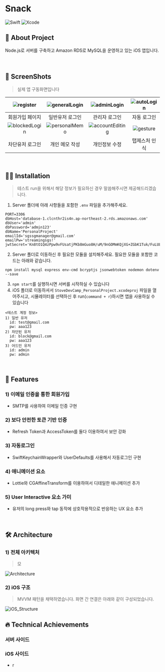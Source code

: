 # Snack
![Swift](https://img.shields.io/badge/swift-v5.5.2-orange?logo=swift) ![Xcode](https://img.shields.io/badge/xcode-v13.1-blue?logo=xcode) 
</br>

## 💬 About Project
Node.js로 서버를 구축하고 Amazon RDS로 MySQL을 운영하고 있는 iOS 앱입니다.<br/>
<br/>
<br/>

## 📱 ScreenShots
<Blockquote>
실제 앱 구동화면입니다
</Blockquote>

| ![register](./image/register.gif) | ![generalLogin](./image/userLogin.gif) | ![adminLogin](./image/admin.gif) | ![autoLogin](./image/autoLogin.gif) |
| :-: | :-: | :-: | :-: |
| 회원가입 페이지 | 일반유저 로그인 | 관리자 로그인 | 자동 로그인 |
| ![blockedLogin](./image/blockedUser.gif) | ![personalMemo](./image/addMemo.gif) | ![accountEditing](./image/editAccount.gif) | ![gesture](./image/tapGesture.gif) |
| 차단유저 로그인  | 개인 메모 작성 | 개인정보 수정 | 탭제스처 인식 |
<br/>

## 🏃‍♀️ Installation
> 테스트 run을 위해서 해당 정보가 필요하신 경우 말씀해주시면 제공해드리겠습니다.
1. Server 폴더에 아래 사항들을 포함한 `.env` 파일을 추가해주세요.
```
PORT=3306
dbHost='database-1.clcnthr2is4n.ap-northeast-2.rds.amazonaws.com'
dbUser='admin'
dbPassword='admin123'
dbName='PersonalProject'
emailId='sgssgmanager@gmail.com'
emailPw='streamingsgs!'
jwtSecret='Kn8tO1Q4zPpw9vFUsatjPKb8mGuo8H/uM/9nGOMmKQjXG+ZGbK1Tuk/FuLULr+WJ6VeAAXI3GruLi6S+'
```
2. Server 폴더로 이동하신 후 필요한 모듈을 설치해주세요. 필요한 모듈을 포함한 코드는 아래와 같습니다.
```
npm install mysql express env-cmd bcryptjs jsonwebtoken nodemon dotenv --save
```
3. `npm start`를 실행하시면 서버를 시작하실 수 있습니다
4. iOS 폴더로 이동하셔서 `StoveDevCamp_PersonalProject.xcodeproj` 파일을 열어주시고, 시뮬레이터를 선택하신 후 run(`command + r`)하시면 앱을 사용하실 수 있습니다
```
<테스트 계정 정보>
1) 일반 유저
  id: test@gmail.com
  pw: aaa123
2) 차단된 유저
  id: block@gmail.com
  pw: aaa123
3) 어드민 유저
  id: admin
  pw: admin
```
<br/>

## 🌟 Features
###  1) 이메일 인증을 통한 회원가입
- SMTP를 사용하여 이메일 인증 구현

###  2) 보다 안전한 토큰 기반 인증
- Refresh Token과 AccessToken를 둘다 이용하여서 보안 강화

###  3) 자동로그인
- SwiftKeychainWrapper와 UserDefaults를 사용해서 자동로그인 구현

###  4) 애니메이션 요소
- Lottie와 CGAffineTransform를 이용하여서 디테일한 애니메이션 추가

###  5) User Interactive 요소 가미
- 유저의 long press와 tap 동작에 상호작용적으로 반응하는 UX 요소 추가
<br/>

## 🛠 Architecture
### 1) 전체 아키텍처
> 모

![Architecture](./image/architecture.png)

### 2) iOS 구조
> MVVM 패턴을 채택하였습니다. 화면 간 연결은 아래와 같이 구성되었습니다.

![iOS_Structure](./image/iOS_Structure.png)
<br/>

## 🔥 Technical Achievements
### 서버 사이드


### iOS 사이드
- r
